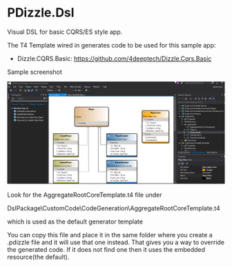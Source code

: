 # PDizzle.Dsl
Visual DSL for basic CQRS/ES style app.

The T4 Template wired in generates code to be used for this sample app:

* Dizzle.CQRS.Basic: https://github.com/4deeptech/Dizzle.Cqrs.Basic 

Sample screenshot

![Sample screenshot](https://raw.githubusercontent.com/4deeptech/Dizzle.Cqrs.Basic/master/TestDomain/player_screenshot.png) 

Look for the AggregateRootCoreTemplate.t4 file under

DslPackage\CustomCode\CodeGeneration\AggregateRootCoreTemplate.t4

which is used as the default generator template

You can copy this file and place it in the same folder where you create a .pdizzle file and it will use that one instead. 
That gives you a way to override the generated code.  If it does not find one then it uses the embedded resource(the default).
